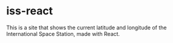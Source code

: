 # iss-react
This is a site that shows the current latitude and longitude of the International Space Station, made with React.
